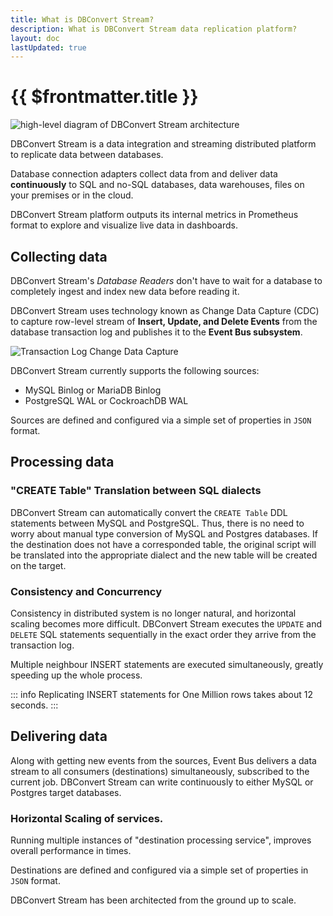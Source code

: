 ```yaml
---
title: What is DBConvert Stream?
description: What is DBConvert Stream data replication platform?
layout: doc
lastUpdated: true
---
```


# {{ $frontmatter.title }}

![high-level diagram of DBConvert Stream architecture](/images/dbconvert-stream-high-level-diagram.png)

DBConvert Stream is a data integration and streaming distributed platform to replicate data between databases. 

Database connection adapters collect data from and deliver data **continuously** to SQL and no-SQL databases, data warehouses, files on your premises or in the cloud. 

DBConvert Stream platform outputs its internal metrics in Prometheus format to explore and visualize live data in dashboards.


## Collecting data

DBConvert Stream's *Database Readers* don't have to wait for a database to completely ingest and index new data before reading it.

DBConvert Stream uses technology known as Change Data Capture (CDC) to capture row-level stream of **Insert, Update, and Delete Events** from the database transaction log and publishes it to the **Event Bus subsystem**.


![Transaction Log Change Data Capture](/images/log-cdc.png)


DBConvert Stream currently supports the following sources:

- MySQL Binlog or MariaDB Binlog
- PostgreSQL WAL or CockroachDB WAL

Sources are defined and configured via a simple set of properties in `JSON` format. 


## Processing data

### "CREATE Table" Translation between SQL dialects

DBConvert Stream can automatically convert the `CREATE Table` DDL statements between MySQL and PostgreSQL. Thus, there is no need to worry about manual type conversion of MySQL and Postgres databases. If the destination does not have a corresponded table, the original script will be translated into the appropriate dialect and the new table will be created on the target.


### Consistency and Concurrency
Consistency in distributed system is no longer natural, and horizontal scaling becomes more difficult. 
DBConvert Stream executes the `UPDATE` and `DELETE` SQL statements sequentially in the exact order they arrive from the transaction log.

Multiple neighbour INSERT statements are executed simultaneously, greatly speeding up the whole process.

::: info
Replicating INSERT statements for One Million rows takes about 12 seconds. 
:::


## Delivering data

Along with getting new events from the sources, Event Bus delivers a data stream to all consumers (destinations) simultaneously, subscribed to the current job.
DBConvert Stream can write continuously to either MySQL or Postgres target databases.

### Horizontal Scaling of services.
Running multiple instances of "destination processing service", improves overall performance in times.

Destinations are defined and configured via a simple set of properties in `JSON` format. 



DBConvert Stream has been architected from the ground up to scale.
